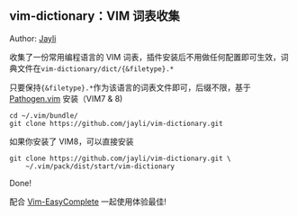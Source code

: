 ## vim-dictionary：VIM 词表收集

Author: [Jayli](https://github.com/jayli)

收集了一份常用编程语言的 VIM 词表，插件安装后不用做任何配置即可生效，词典文件在`vim-dictionary/dict/{&filetype}.*`

只要保持`{&filetype}.*`作为该语言的词表文件即可，后缀不限，基于 [Pathogen.vim](https://github.com/tpope/vim-pathogen) 安装（VIM7 & 8)

	cd ~/.vim/bundle/
	git clone https://github.com/jayli/vim-dictionary.git

如果你安装了 VIM8，可以直接安装

	git clone https://github.com/jayli/vim-dictionary.git \
		~/.vim/pack/dist/start/vim-dictionary

Done!

配合 [Vim-EasyComplete](https://github.com/jayli/vim-easycomplete) 一起使用体验最佳!
